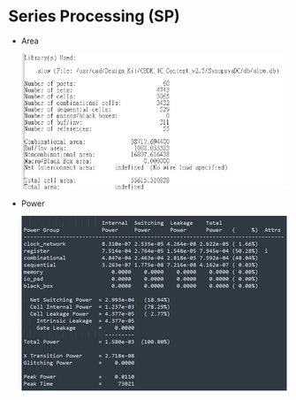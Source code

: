 # Series Processing (SP)

- Area <br>

  <p align="left">
    <img src="pic/area.jpg" />
  </p>

- Power <br>

  <p align="left">
    <img src="pic/power.jpg" />
  </p>